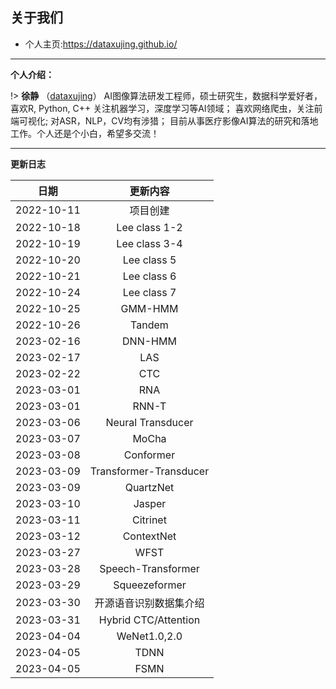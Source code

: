 
## 关于我们

+ 个人主页:https://dataxujing.github.io/

------

**个人介绍：**

!> **徐静** （[dataxujing](https://github.com/DataXujing)） AI图像算法研发工程师，硕士研究生，数据科学爱好者，喜欢R, Python, C++ 关注机器学习，深度学习等AI领域； 喜欢网络爬虫，关注前端可视化; 对ASR，NLP，CV均有涉猎；
目前从事医疗影像AI算法的研究和落地工作。个人还是个小白，希望多交流！

------

**更新日志**

|    日期              |   更新内容                |
|:--------------------:|:-------------------------:|
|2022-10-11            |  项目创建                 |
|2022-10-18            |  Lee class 1-2            |
|2022-10-19            |  Lee class 3-4            |
|2022-10-20            |  Lee class 5              |
|2022-10-21            |  Lee class 6              |
|2022-10-24            |  Lee class 7              |
|2022-10-25            |  GMM-HMM                  |
|2022-10-26            |  Tandem                  |
|2023-02-16            |  DNN-HMM                 |
|2023-02-17            |  LAS                     |
|2023-02-22            |  CTC                     |
|2023-03-01            |  RNA                     |
|2023-03-01            |  RNN-T                     |
|2023-03-06            |  Neural Transducer        |
|2023-03-07            |  MoCha       |
|2023-03-08            |  Conformer       |
|2023-03-09            |  Transformer-Transducer       |
|2023-03-09            |  QuartzNet       |
|2023-03-10            |  Jasper       |
|2023-03-11            |  Citrinet       |
|2023-03-12            |  ContextNet       |
|2023-03-27            |  WFST       |
|2023-03-28            |  Speech-Transformer       |
|2023-03-29            |  Squeezeformer       |
|2023-03-30            |  开源语音识别数据集介绍       |
|2023-03-31            |  Hybrid CTC/Attention       |
|2023-04-04            |  WeNet1.0,2.0       |
|2023-04-05            |  TDNN       |
|2023-04-05            |  FSMN      |








































